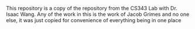 This repository is a copy of the repository from the CS343 Lab with Dr. Isaac Wang. Any of the work in this is the work of Jacob Grimes and no one else, it was just copied for convenience of everything being in one place
